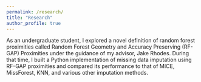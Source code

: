 ```yaml
---
permalink: /research/
title: "Research"
author_profile: true
---
```


As an undergraduate student, I explored a novel definition of random forest proximities called Random Forest Geometry and Accuracy Preserving (RF-GAP) Proximities under the guidance of my advisor, Jake Rhodes. 
During that time, I built a Python implementation of missing data imputation using RF-GAP proximities and compared its performance to that of MICE, MissForest, KNN, and various other imputation methods.  

